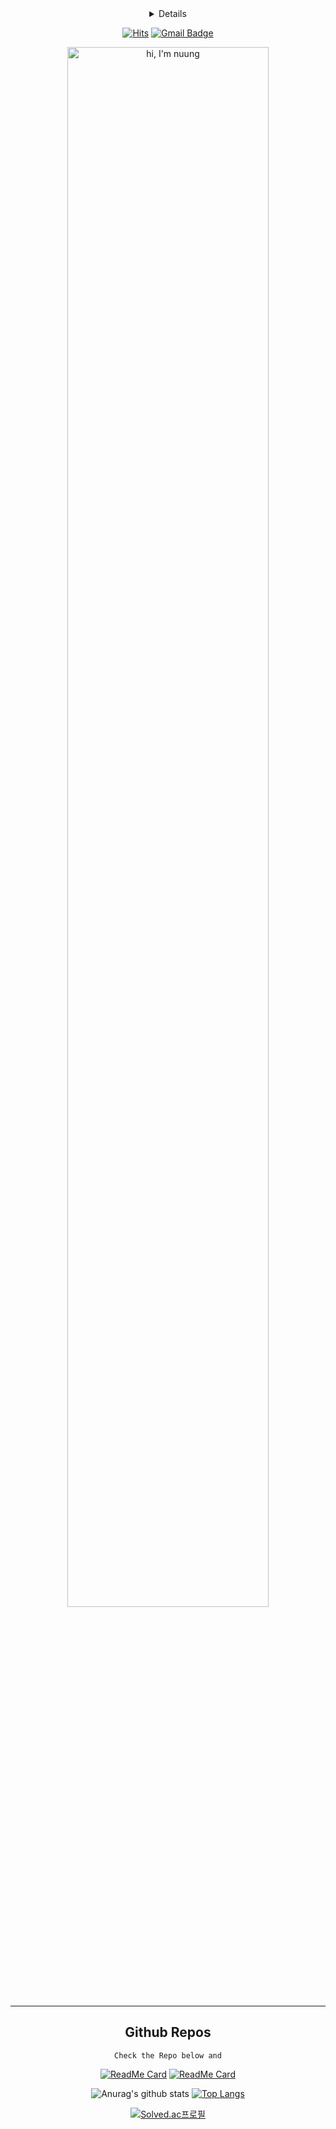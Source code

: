 <div align = "center">
  <details>
    <h2><summary>Click and Check my Stack!</summary></h2>
      <a href="https://stackshare.io/nuung/my-stack">
        <img src="http://img.shields.io/badge/tech-stack-0690fa.svg?style=flat" alt="nuung :: StackShare" />
      </a>
  </details> 

[![Hits](https://hits.seeyoufarm.com/api/count/incr/badge.svg?url=https%3A%2F%2Fgithub.com%2FNuung&count_bg=%23003376&title_bg=%23555555&icon=sparkfun.svg&icon_color=%23E7E7E7&title=hits&edge_flat=false)](https://hits.seeyoufarm.com)
[![Gmail Badge](https://img.shields.io/badge/Gmail-d14836?style=flat&logo=Gmail&logoColor=white&link=mailto:snugyun01@gmail.com)](mailto:qlgks1@gmail.com)

<img src="https://nuung.github.io/vanilla-javascript/NomadJS/images/svg.svg" width="80%" alt="hi, I'm nuung" />
</div>
          
--- 

<div align = "center">

## Github Repos
  ``` Check the Repo below and ```
  
[![ReadMe Card](https://github-readme-stats.vercel.app/api/pin/?username=Nuung&repo=vanilla-javascript&show_owner=true&theme=dark)](https://github.com/Nuung/vanilla-javascript)
[![ReadMe Card](https://github-readme-stats.vercel.app/api/pin/?username=Nuung&repo=DDmap&show_owner=true&theme=dark)](https://github.com/Nuung/DDmap)

![Anurag's github stats](https://github-readme-stats.vercel.app/api?username=Nuung&theme=dark&show_icons=true)
[![Top Langs](https://github-readme-stats.vercel.app/api/top-langs/?username=Nuung&theme=dark&langs_count=10&layout=compact)](https://github.com/anuraghazra/github-readme-stats)
  
  [![Solved.ac프로필](http://mazassumnida.wtf/api/v2/generate_badge?boj=qlgks1)](https://solved.ac/qlgks1)  

</div>


